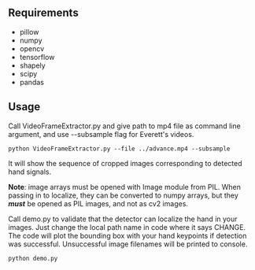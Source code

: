 ## Requirements

- pillow
- numpy
- opencv
- tensorflow
- shapely
- scipy
- pandas

## Usage

Call VideoFrameExtractor.py and give path to mp4 file as command line argument, and use --subsample flag for Everett's videos.  

`python VideoFrameExtractor.py --file ../advance.mp4 --subsample`  

It will show the sequence of cropped images corresponding to detected hand signals.  

**Note**: image arrays must be opened with Image module from PIL. 
When passing in to localize, they can be converted to numpy arrays, but they ***must*** be opened as PIL images, and not as cv2 images.

Call demo.py to validate that the detector can localize the hand in your images. Just change the local path name in code where it says CHANGE. 
The code will plot the bounding box with your hand keypoints if detection was successful. Unsuccessful image filenames will be printed to console.  

`python demo.py`